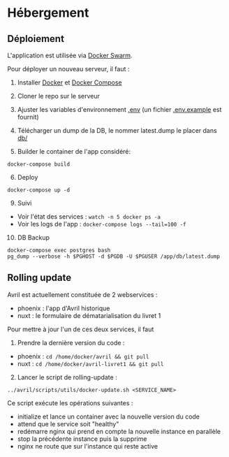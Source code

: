 # Hébergement

## Déploiement

L'application est utilisée via [Docker Swarm](https://docs.docker.com/engine/swarm/).

Pour déployer un nouveau serveur, il faut :

1. Installer [Docker](https://www.docker.com/) et [Docker Compose](https://docs.docker.com/compose/)
2. Cloner le repo sur le serveur
3. Ajuster les variables d'environnement [.env](../.env) (un fichier [.env.example](../.env.example) est fournit)
4. Télécharger un dump de la DB, le nommer latest.dump le placer dans [db/](./db)

5. Builder le container de l'app considéré:

```
docker-compose build
```

6. Deploy

```
docker-compose up -d
```

<!-- ```
docker stack deploy --prune -c docker-stack.yml -c docker-compose.yml avril
```
 -->

<!-- 7. Rentrer dans un container elixir pour créer la DB:

```
docker exec -it $(docker ps -a | grep "app" | awk '{print $1}' | head -n 1) mix ecto.create
```

8. Rentrer dans le container postgres pour lancer `pg_restore`:

```
docker exec -it $(docker ps -a | grep "postgres" | awk '{print $1}') bash
/host/pg_restore.sh
```
 -->
9. Suivi

- Voir l'état des services : `watch -n 5 docker ps -a`
- Voir les logs de l'app : `docker-compose logs --tail=100 -f`

<!-- - Voir l'état des services : `docker stack ps avril`
- Voir les logs de l'app : `docker service logs --tail=100 -f avril_app` -->

10. DB Backup

```
docker-compose exec postgres bash
pg_dump --verbose -h $PGHOST -d $PGDB -U $PGUSER /app/db/latest.dump
```

## Rolling update

Avril est actuellement constituée de 2 webservices :
- phoenix : l'app d'Avril historique
- nuxt : le formulaire de dématarialisation du livret 1

Pour mettre à jour l'un de ces deux services, il faut

1. Prendre la dernière version du code :

- phoenix : `cd /home/docker/avril && git pull`
- nuxt : `cd /home/docker/avril-livret1 && git pull`

2. Lancer le script de rolling-update :

```
../avril/scripts/utils/docker-update.sh <SERVICE_NAME>
```

Ce script exécute les opérations suivantes :
- initialize et lance un container avec la nouvelle version du code
- attend que le service soit "healthy"
- redémarre nginx qui prend en compte la nouvelle instance en parallèle
- stop la précédente instance puis la supprime
- nginx ne route que sur l'instance qui reste active



